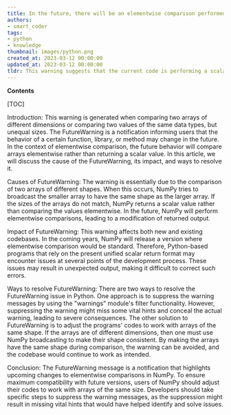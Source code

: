 ```yaml
---
title: In the future, there will be an elementwise comparison performed, however, at present, only a scalar value is being returned due to failed comparison
authors:
- smart_coder
tags:
- python
- knowledge
thumbnail: images/python.png
created_at: 2023-03-12 00:00:00
updated_at: 2023-03-12 00:00:00
tldr: This warning suggests that the current code is performing a scalar comparison instead of an element-wise comparison and that the behavior may change in future Python versions.
---
```


**Contents**

[TOC]

Introduction:
This warning is generated when comparing two arrays of different dimensions or comparing two values of the same data types, but unequal sizes. The FutureWarning is a notification informing users that the behavior of a certain function, library, or method may change in the future. In the context of elementwise comparison, the future behavior will compare arrays elementwise rather than returning a scalar value. In this article, we will discuss the cause of the FutureWarning, its impact, and ways to resolve it.

Causes of FutureWarning:
The warning is essentially due to the comparison of two arrays of different shapes. When this occurs, NumPy tries to broadcast the smaller array to have the same shape as the larger array. If the sizes of the arrays do not match, NumPy returns a scalar value rather than comparing the values elementwise. In the future, NumPy will perform elementwise comparisons, leading to a modification of returned output.

Impact of FutureWarning:
This warning affects both new and existing codebases. In the coming years, NumPy will release a version where elementwise comparison would be standard. Therefore, Python-based programs that rely on the present unified scalar return format may encounter issues at several points of the development process. These issues may result in unexpected output, making it difficult to correct such errors.

Ways to resolve FutureWarning:
There are two ways to resolve the FutureWarning issue in Python. One approach is to suppress the warning messages by using the "warnings" module's filter functionality. However, suppressing the warning might miss some vital hints and conceal the actual warning, leading to severe consequences. The other solution to FutureWarning is to adjust the programs' codes to work with arrays of the same shape. If the arrays are of different dimensions, then one must use NumPy broadcasting to make their shape consistent. By making the arrays have the same shape during comparison, the warning can be avoided, and the codebase would continue to work as intended.

Conclusion:
The FutureWarning message is a notification that highlights upcoming changes to elementwise comparisons in NumPy. To ensure maximum compatibility with future versions, users of NumPy should adjust their codes to work with arrays of the same size. Developers should take specific steps to suppress the warning messages, as the suppression might result in missing vital hints that would have helped identify and solve issues.
